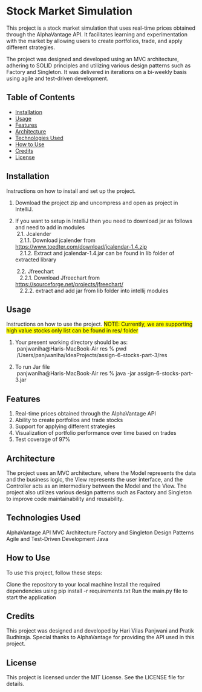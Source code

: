 # Stock Market Simulation
This project is a stock market simulation that uses real-time prices obtained through the AlphaVantage API. It facilitates learning and experimentation with the market by allowing users to create portfolios, trade, and apply different strategies.

The project was designed and developed using an MVC architecture, adhering to SOLID principles and utilizing various design patterns such as Factory and Singleton. It was delivered in iterations on a bi-weekly basis using agile and test-driven development.

## Table of Contents
- [Installation](#installation)
- [Usage](#usage)
- [Features](#features)
- [Architecture](#architecture)
- [Technologies Used](#technologies)
- [How to Use](#howtouse)
- [Credits](#credits)
- [License](#license)

## Installation

Instructions on how to install and set up the project.

1. Download the project zip and uncompress and open as project in IntelliJ.

2. If you want to setup in IntelliJ then you need to download jar as follows and need to add in modules<br/>
   &nbsp;2.1. Jcalender<br/>
   &nbsp;&nbsp;&nbsp;2.1.1. Download jcalender from https://www.toedter.com/download/jcalendar-1.4.zip<br/>
   &nbsp;&nbsp;&nbsp;2.1.2. Extract and jcalendar-1.4.jar can be found in lib folder of extracted library<br/>
   
   &nbsp;2.2. Jfreechart<br/>
   &nbsp;&nbsp;&nbsp;2.2.1. Download Jfreechart from https://sourceforge.net/projects/jfreechart/<br/>
   &nbsp;&nbsp;&nbsp;2.2.2. extract and add jar from lib folder into intellij modules<br/>

## Usage

Instructions on how to use the project.
<span style="background-color: #FFFF00">NOTE: Currently, we are supporting high value stocks only list can be found in res/ folder</span>

1. Your present working directory should be as:<br/>
   &nbsp;panjwaniha@Haris-MacBook-Air res % pwd<br/>
   &nbsp;/Users/panjwaniha/IdeaProjects/assign-6-stocks-part-3/res<br/>

2. To run Jar file<br/>
   &nbsp;panjwaniha@Haris-MacBook-Air res % java -jar assign-6-stocks-part-3.jar<br/>

## Features

1. Real-time prices obtained through the AlphaVantage API
2. Ability to create portfolios and trade stocks
3. Support for applying different strategies
4. Visualization of portfolio performance over time based on trades
5. Test coverage of 97%

## Architecture

The project uses an MVC architecture, where the Model represents the data and the business logic, the View represents the user interface, and the Controller acts as an intermediary between the Model and the View. The project also utilizes various design patterns such as Factory and Singleton to improve code maintainability and reusability.

## Technologies Used

AlphaVantage API
MVC Architecture
Factory and Singleton Design Patterns
Agile and Test-Driven Development
Java

## How to Use
To use this project, follow these steps:

Clone the repository to your local machine
Install the required dependencies using pip install -r requirements.txt
Run the main.py file to start the application

## Credits
This project was designed and developed by Hari Vilas Panjwani and Pratik Budhiraja. Special thanks to AlphaVantage for providing the API used in this project.

## License
This project is licensed under the MIT License. See the LICENSE file for details.
